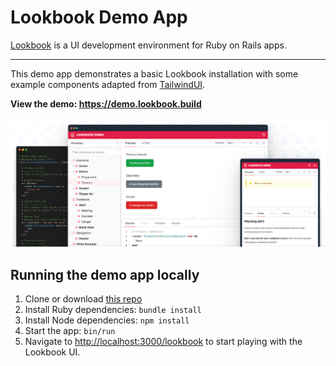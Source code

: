 # Lookbook Demo App

[Lookbook](https://github.com/ViewComponent/lookbook) is a UI development environment for Ruby on Rails apps.

---

This demo app demonstrates a basic Lookbook installation with some example components adapted from [TailwindUI](https://tailwindui.com/).

**View the demo: https://demo.lookbook.build**

![Lookbook UI](.github/assets/lookbook_ui.png)

## Running the demo app locally

1. Clone or download [this repo](https://github.com/ViewComponent/lookbook-demo)
2. Install Ruby dependencies: `bundle install`
3. Install Node dependencies: `npm install`
4. Start the app: `bin/run`
5. Navigate to [http://localhost:3000/lookbook](http://localhost:3000/lookbook) to start playing with the Lookbook UI.
